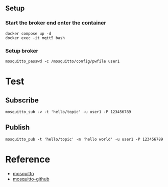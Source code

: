 ## Setup

### Start the broker end enter the container
```shell
docker compose up -d
docker exec -it mqtt5 bash
```

### Setup broker
```shell
mosquitto_passwd -c /mosquitto/config/pwfile user1
```



# Test

## Subscribe
```shell
mosquitto_sub -v -t 'hello/topic' -u user1 -P 123456789
```

## Publish
```shell
mosquitto_pub -t 'hello/topic' -m 'hello world' -u user1 -P 123456789
```


# Reference
- [mosquitto](https://mosquitto.org/)
- [mosquitto-github](https://github.com/eclipse/mosquitto)